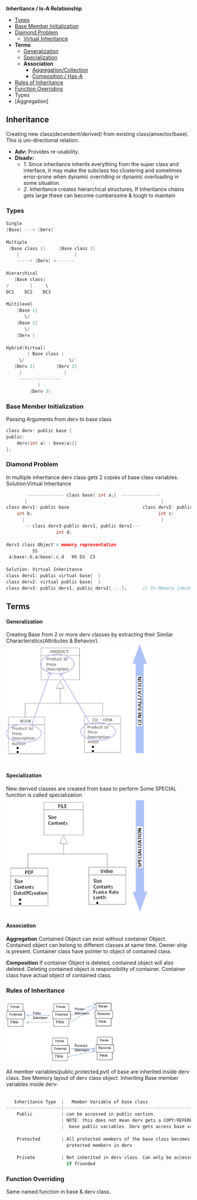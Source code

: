 **Inheritance / Is-A Relationship**
- [Types](#ty)
- [Base Member Initialization](#bi)
- [Diamond Problem](#dp)
  - [Virtual Inheritance](#vi)
- **Terms**
  - [Generalization](#g)
  - [Specialization](#sp)
  - **Association**
    - [Aggregation/Collection](#ag)
    - [Composition / Has-A](#co)
- [Rules of Inheritance](#r)
- [Function Overriding](#fo)
- Types
 - [Aggregation]


## Inheritance
Creating new class(decendent/derived) from existing class(ansector/base). This is uni-directional relation.
- **Adv:** Provides re-usability. 
- **Disadv:** 
  - _1._ Since inheritance inherits everything from the super class and interface, it may make the subclass too clustering and sometimes error-prone when dynamic overriding or dynamic overloading in some situation. 
  - _2._ Inheritance creates hierarchical structures, If Inheritance chains gets large these can become cumbersome & tough to maintain

<a name=ty></a>
### Types
```c
Single 
|Base| ---> |Derv|

Multiple
 |Base class 1|     |Base class 2|
    |                     |
    -----> |Derv| <-------

Hierarchical
   |Base class|
/        |     \
DC1    DC2    DC3

Multilevel
    |Base 1| 
       \/
    |Base 2|
       \/
    |Derv |
    
Hybrid(Virtual)
        | Base class |
     \/                 \/
   |Derv 1|        |Derv 2|
     |                |
     ----------------
            |
         |Derv 3|  
```

<a name=bi></a>
### Base Member Initialization
Passing Arguments from derv to base class
```c
class derv: public base {    
public:    
    derv(int a) : base(a){}
};
```

<a name=dp></a>
### Diamond Problem
In multiple inheritance derv class gets 2 copies of base class variables. Solution:Virtual Inheritance
```c
        -------------- class base{ int a;}  ---------------
       |                                                   |
class derv1: public base                            class derv2: public base
    int b;                                                int c;
      |                                                    |
       -- class derv3:public derv1, public derv2---  
                   int d;

derv3 class Object's memory representation
          SS 
 a(base),b,a(base),c,d 	 HS	DS 	CS 
 
Solution: Virtual Inheritance
class derv1: public virtual base{  }
class derv2: virtual public base{  }
class derv3: public derv1, public derv2{ ...};      // In Memory [abcd]
```

## Terms
<a name=g></a>
#### Generalization
Creating Base from 2 or more derv classes by extracting their Similar Characteristics(Attributes & Behavior).
<img src=Generalization.png width=400/>

<a name=sp></a>
#### Specialization
New derived classes are created from base to perform Some SPECIAL function is called specialization
<img src=Specialization.png width=400/>

#### Association
<a name=ag></a>
**Aggregation**
Contained Object can exist without container Object. Contained object can belong to different classes at same time. Owner-ship is present. Container class have pointer to object of contained class

<a name=co></a>
**Composition**
If container Object is deleted, contained object will also deleted. Deleting contained object is responsibility of container.  Container class have actual object of contained class.

<a name=r></a>
### Rules of Inheritance
<img src=rules-of-inheritance.png width=300/> 

All member variables(public,protected,pvt) of base are inherited inside derv class. See Memory layout of derv class object. Inheriting Base member variables inside derv:
```c

   Inheritance Type  |   Member Variable of base class                       |      Functions of base class
---------------------|-------------------------------------------------------|---------------------------
    Public           | can be accessed in public section.                    | derv class can invoke any public fun of base
                     | NOTE: this does not mean derv gets a COPY/REFERENCE   |
                     |  base public variables. Derv gets access base vars  
                     
    Protected        | All protected members of the base class becomes       | Function present in protected section cannot be called using Object
                       protected members in derv

    Private          | Not inherited in derv class. Can only be accessed     | How to access private data members inside derv? 
                       if friended                                             Using public function in base and calling same from der
```

<a name=fo></a>
### Function Overriding
Same named function in base & derv class.
